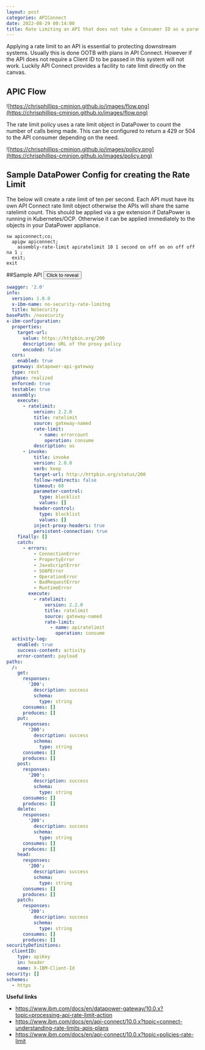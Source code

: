 ```yaml
---
layout: post
categories: APIConnect
date: 2022-08-29 00:14:00
title: Rate Limiting an API that does not take a Consumer ID as a parameter.
---
```


Applying a rate limit to an API is essential to protecting downstream systems. Usually this is done OOTB with plans in API Connect. However if the API does not require a Client ID to be passed in this system will not work. Luckily API Connect provides a facility to rate limit directly on the canvas.

<!--more-->

## APIC Flow


![https://chrisphillips-cminion.github.io/images/flow.png](https://chrisphillips-cminion.github.io/images/flow.png)

The rate limit policy uses a rate limit object in DataPower to count the number of calls being made.  This can be configured to return a 429 or 504 to the API consumer depending on the need.

![https://chrisphillips-cminion.github.io/images/policy.png](https://chrisphillips-cminion.github.io/images/policy.png)




## Sample DataPower Config for creating the Rate Limit

The below will create a rate limit of ten per second. Each API must have its own API Connect rate limit object otherwise the APIs will share the same ratelimit count. This should be applied via a gw extension if DataPower is running in Kubernetes/OCP. Otherwise it can be applied immediately to the objects in your DataPower appliance.

```
sw apiconnect;co;
  apigw apiconnect;
    assembly-rate-limit apiratelimit 10 1 second on off on on off off na 1 ;
  exit;
exit
```

##Sample API
<button class="collapsible" id="html1">Click to reveal </button>

<div class="content" id="html1data" markdown="1">

```yaml
swagger: '2.0'
info:
  version: 1.0.0
  x-ibm-name: no-security-rate-limitng
  title: NoSecurity
basePath: /nosecurity
x-ibm-configuration:
  properties:
    target-url:
      value: https://httpbin.org/200
      description: URL of the proxy policy
      encoded: false
  cors:
    enabled: true
  gateway: datapower-api-gateway
  type: rest
  phase: realized
  enforced: true
  testable: true
  assembly:
    execute:
      - ratelimit:
          version: 2.2.0
          title: ratelimit
          source: gateway-named
          rate-limit:
            - name: errorcount
              operation: consume
          description: as
      - invoke:
          title: invoke
          version: 2.0.0
          verb: keep
          target-url: http://httpbin.org/status/200
          follow-redirects: false
          timeout: 60
          parameter-control:
            type: blocklist
            values: []
          header-control:
            type: blocklist
            values: []
          inject-proxy-headers: true
          persistent-connection: true
    finally: []
    catch:
      - errors:
          - ConnectionError
          - PropertyError
          - JavaScriptError
          - SOAPError
          - OperationError
          - BadRequestError
          - RuntimeError
        execute:
          - ratelimit:
              version: 2.2.0
              title: ratelimit
              source: gateway-named
              rate-limit:
                - name: apiratelimit
                  operation: consume
  activity-log:
    enabled: true
    success-content: activity
    error-content: payload
paths:
  /:
    get:
      responses:
        '200':
          description: success
          schema:
            type: string
      consumes: []
      produces: []
    put:
      responses:
        '200':
          description: success
          schema:
            type: string
      consumes: []
      produces: []
    post:
      responses:
        '200':
          description: success
          schema:
            type: string
      consumes: []
      produces: []
    delete:
      responses:
        '200':
          description: success
          schema:
            type: string
      consumes: []
      produces: []
    head:
      responses:
        '200':
          description: success
          schema:
            type: string
      consumes: []
      produces: []
    patch:
      responses:
        '200':
          description: success
          schema:
            type: string
      consumes: []
      produces: []
securityDefinitions:
  clientID:
    type: apiKey
    in: header
    name: X-IBM-Client-Id
security: []
schemes:
  - https


```

</div>


**Useful links**
* https://www.ibm.com/docs/en/datapower-gateway/10.0.x?topic=processing-api-rate-limit-action
* https://www.ibm.com/docs/en/api-connect/10.0.x?topic=connect-understanding-rate-limits-apis-plans
* https://www.ibm.com/docs/en/api-connect/10.0.x?topic=policies-rate-limit
